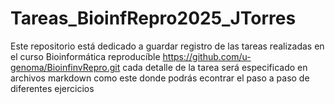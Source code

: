 # Tareas_BioinfRepro2025_JTorres
Este repositorio está dedicado a guardar registro de las tareas realizadas en el curso Bioinformática reproducíble
https://github.com/u-genoma/BioinfinvRepro.git cada detalle de la tarea será especificado en archivos markdown como este
donde podrás econtrar el paso a paso de diferentes ejercicios

